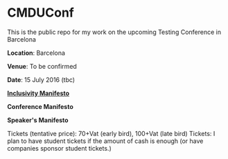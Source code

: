 # CMDUConf
This is the public repo for my work on the upcoming Testing Conference in Barcelona

**Location**: Barcelona

**Venue**: To be confirmed

**Date**: 15 July 2016 (tbc)

[**Inclusivity Manifesto**](https://github.com/wolffan/CMDUConf/inclusivityManifesto.md)

**Conference Manifesto**

**Speaker's Manifesto**


Tickets (tentative price): 70+Vat (early bird), 100+Vat (late bird)
Tickets: I plan to have student tickets if the amount of cash is enough (or have companies sponsor student tickets.)
